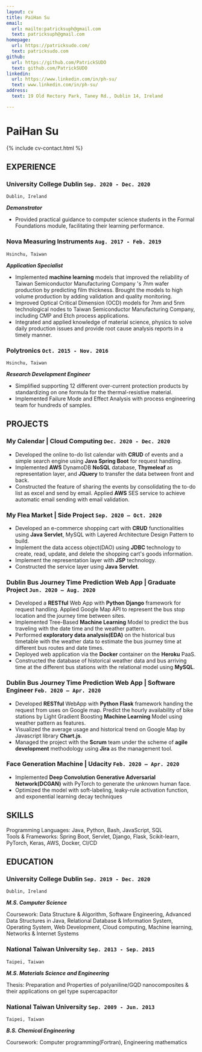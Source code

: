 ```yaml
---
layout: cv
title: PaiHan Su
email:
  url: mailto:patricksuph@gmail.com
  text: patricksuph@gmail.com
homepage:
  url: https://patricksudo.com/
  text: patricksudo.com
github:
  url: https://github.com/PatrickSUDO
  text: github.com/PatrickSUDO
linkedin:
  url: https://www.linkedin.com/in/ph-su/
  text: www.linkedin.com/in/ph-su/
address:
  text: 19 Old Rectory Park, Taney Rd., Dublin 14, Ireland

---
```


# PaiHan **Su**

<!--
include contact information from the front matter
Supported arguments:
    - homepage: url, text
    - phone
    - email
-->

{% include cv-contact.html %}

## EXPERIENCE

### **University College Dublin**  `Sep. 2020 - Dec. 2020`

```
Dublin, Ireland
```

**_Demonstrator_**

- Provided practical guidance to computer science students in the Formal Foundations module, facilitating their learning performance.

### **Nova Measuring Instruments**  `Aug. 2017 - Feb. 2019`

```
Hsinchu, Taiwan
```

**_Application Specialist_**

- Implemented **machine learning** models that improved the reliability of Taiwan Semiconductor Manufacturing Company 's 7nm wafer production by predicting film thickness. Brought the models to high volume production by adding validation and quality monitoring.
- Improved Optical Critical Dimension (OCD) models for 7nm and 5nm technological nodes to Taiwan Semiconductor Manufacturing Company, including CMP and Etch process applications.
- Integrated and applied knowledge of material science, physics to solve daily production issues and provide root cause analysis reports in a timely manner.

### **Polytronics**  `Oct. 2015 - Nov. 2016`

```
Hsinchu, Taiwan
```

**_Research Development Engineer_**

- Simplified supporting 12 different over-current protection products by standardizing on one formula for the thermal-resistive material.
- Implemented Failure Mode and Effect Analysis with process engineering team for hundreds of samples.

## PROJECTS

### **My Calendar** | Cloud Computing `Dec. 2020 - Dec. 2020`

- Developed the online to-do list calendar with **CRUD** of events and a simple search engine using **Java** **Spring Boot** for request handling.
- Implemented **AWS** DynamoDB **NoSQL** database, **Thymeleaf** as representation layer, and **JQuery** to transfer the data between front and back.
- Constructed the feature of sharing the events by consolidating the to-do list as excel and send by email. Applied **AWS** SES service to achieve automatic email sending with email validation.

### **My Flea Market** | Side Project `Sep. 2020 – Oct. 2020`

- Developed an e-commerce shopping cart with **CRUD** functionalities using **Java** **Servlet**, MySQL with Layered Architecture Design Pattern to build.
- Implement the data access object(DAO) using **JDBC** technology to create, read, update, and delete the shopping cart's goods information.
- Implement the representation layer with **JSP** technology.
- Constructed the service layer using **Java** **Servlet**.

### **Dublin Bus Journey Time Prediction Web App** | Graduate Project  `Jun. 2020 – Aug. 2020`

- Developed a **RESTful** Web App with **Python** **Django** framework for request handling. Applied Google Map API to represent the bus stop location and the journey time between sites.
- Implemented Tree-Based **Machine Learning** Model to predict the bus traveling with the date time and the weather pattern.
- Performed **exploratory data analysis(EDA)** on the historical bus timetable with the weather data to estimate the bus journey time at different bus routes and date times.
- Deployed web application via the **Docker** container on the **Heroku** PaaS.
- Constructed the database of historical weather data and bus arriving time at the different bus stations with the relational model using **MySQL**.

### **Dublin Bus Journey Time Prediction Web App** | Software Engineer  `Feb. 2020 – Apr. 2020`

- Developed **RESTful** WebApp with **Python** **Flask** framework handing the request from uses on Google map. Predict the hourly availability of bike stations by Light Gradient Boosting **Machine Learning** Model using weather pattern as features.
- Visualized the average usage and historical trend on Google Map by Javascript library **Chart.js**.
- Managed the project with the **Scrum** team under the scheme of **agile development** methodology using **Jira** as the management tool.

### **Face Generation Machine** | Udacity  `Feb. 2020 – Apr. 2020`

- Implemented **Deep Convolution Generative Adversarial Network(DCGAN)** with PyTorch to generate the unknown human face.
- Optimized the model with soft-labeling, leaky-rule activation function, and exponential learning decay techniques


## SKILLS

Programming Languages: Java, Python, Bash, JavaScript, SQL 
<br>
Tools & Frameworks: Spring Boot, Servlet, Django, Flask, Scikit-learn, PyTorch, Keras, AWS, Docker, CI/CD

## EDUCATION

### **University College Dublin** `Sep. 2019 - Dec. 2020`

```
Dublin, Ireland
```

**_M.S. Computer Science_**

Coursework: Data Structure & Algorithm, Software Engineering, Advanced Data Structures in Java, Relational Database & Information System, Operating System, Web Development, Cloud computing, Machine learning, Networks & Internet Systems

### **National Taiwan University**   `Sep. 2013 - Sep. 2015`

```
Taipei, Taiwan
```

**_M.S. Materials Science and Engineering_**

Thesis: Preparation and Properties of polyaniline/GQD nanocomposites & their applications on gel type supercapacitor

### **National Taiwan University**   `Sep. 2009 - Jun. 2013`

```
Taipei, Taiwan
```

**_B.S. Chemical Engineering_**

Coursework: Computer programming(Fortran), Engineering mathematics




<!-- ### Footer

Last updated: Dec 2020 -->
